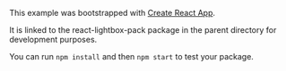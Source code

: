 This example was bootstrapped with [Create React App](https://github.com/facebook/create-react-app).

It is linked to the react-lightbox-pack package in the parent directory for development purposes.

You can run `npm install` and then `npm start` to test your package.
